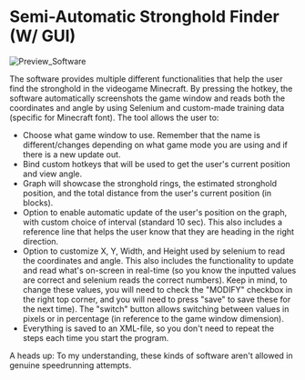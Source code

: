 # Semi-Automatic Stronghold Finder (W/ GUI)

![Preview_Software](https://user-images.githubusercontent.com/52530661/111217603-077c1500-85d6-11eb-8b38-c612af174a4c.jpg)

The software provides multiple different functionalities that help the user find the stronghold in the videogame Minecraft. By pressing the hotkey, the software automatically screenshots the game window and reads both the coordinates and angle by using Selenium and custom-made training data (specific for Minecraft font).
The tool allows the user to:
* Choose what game window to use. Remember that the name is different/changes depending on what game mode you are using and if there is a new update out.
* Bind custom hotkeys that will be used to get the user's current position and view angle.
* Graph will showcase the stronghold rings, the estimated stronghold position, and the total distance from the user's current position (in blocks).
* Option to enable automatic update of the user's position on the graph, with custom choice of interval (standard 10 sec). This also includes a reference line that helps the user know that they are heading in the right direction.
* Option to customize X, Y, Width, and Height used by selenium to read the coordinates and angle. This also includes the functionality to update and read what's on-screen in real-time (so you know the inputted values are correct and selenium reads the correct numbers). Keep in mind, to change these values, you will need to check the "MODIFY" checkbox in the right top corner, and you will need to press "save" to save these for the next time). The "switch" button allows switching between values in pixels or in percentage (in reference to the game window dimension). 
* Everything is saved to an XML-file, so you don't need to repeat the steps each time you start the program.

A heads up: To my understanding, these kinds of software aren't allowed in genuine speedrunning attempts.
